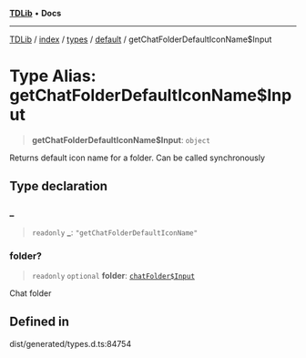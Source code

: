 [**TDLib**](../../../../../../README.md) • **Docs**

***

[TDLib](../../../../../../modules.md) / [index](../../../../../README.md) / [types](../../../README.md) / [default](../README.md) / getChatFolderDefaultIconName$Input

# Type Alias: getChatFolderDefaultIconName$Input

> **getChatFolderDefaultIconName$Input**: `object`

Returns default icon name for a folder. Can be called synchronously

## Type declaration

### \_

> `readonly` **\_**: `"getChatFolderDefaultIconName"`

### folder?

> `readonly` `optional` **folder**: [`chatFolder$Input`](chatFolder$Input-1.md)

Chat folder

## Defined in

dist/generated/types.d.ts:84754
